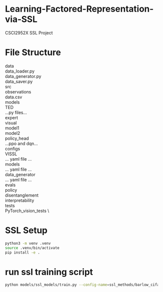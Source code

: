 # Learning-Factored-Representation-via-SSL
CSCI2952X SSL Project


# File Structure

data \
  data_loader.py \
  data_generator.py \
  data_saver.py \
  src \
    observations \
    data.csv \
models \
  TED \
    ...py files... \
  expert \
  visual \
  model1 \
  model2 \
  policy_head \
    ...ppo and dqn... \
configs \
  VISSL \
    ... yaml file ... \
  models \
    ... yaml file ... \
  data_generator \
    ... yaml file ... \
evals \
  policy \
  disentanglement \
  interpretability \
tests \
  PyTorch_vision_tests \

# SSL Setup
```bash
python3 -m venv .venv
source .venv/bin/activate
pip install -e .
```

# run ssl training script
```bash
python models/ssl_models/train.py --config-name=ssl_methods/barlow_cifar10_multigpu.yaml ++/user@_global_: vipul/run_slurm
```